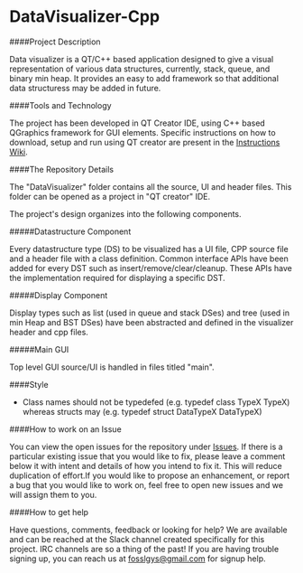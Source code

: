 # DataVisualizer-Cpp

####Project Description

Data visualizer is a QT/C++ based application designed to give a visual representation of various data structures, currently, stack, queue, and binary min heap. It provides an easy to add framework so that additional data structuress may be added in future.

####Tools and Technology

The project has been developed in QT Creator IDE, using C++ based QGraphics framework for GUI elements. Specific instructions on how to download, setup and run using QT creator are present in the [Instructions Wiki](https://github.com/FOSSLGYS/DataVisualizer-Cpp/wiki).

####The Repository Details

The "DataVisualizer" folder contains all the source, UI and header files. This folder can be opened as a project in "QT creator" IDE. 

The project's design organizes into the following components.

#####Datastructure Component

Every datastructure type (DS) to be visualized has a UI file, CPP source file and a header file with a class definition. Common interface APIs have been added for every DST such as insert/remove/clear/cleanup. These APIs have the implementation required for displaying a specific DST. 

#####Display Component

Display types such as list (used in queue and stack DSes) and tree (used in min Heap and BST DSes) have been abstracted and defined in the visualizer header and cpp files.

#####Main GUI

Top level GUI source/UI is handled in files titled "main".

####Style

* Class names should not be typedefed (e.g. typedef class TypeX TypeX) whereas structs may (e.g. typedef struct DataTypeX DataTypeX)

####How to work on an Issue

You can view the open issues for the repository under [Issues](https://github.com/FOSSLGYS/DataVisualizer-Cpp/issues). If there is a particular existing issue that you would like to fix, please leave a comment below it with intent and details of how you intend to fix it. This will reduce duplication of effort.If you would like to propose an enhancement, or report a bug that you would like to work on, feel free to open new issues and we will assign them to you.

####How to get help

Have questions, comments, feedback or looking for help? We are available and can be reached at the Slack channel created specifically for this project. IRC channels are so a thing of the past! If you are having trouble signing up, you can reach us at fosslgys@gmail.com for signup help.
